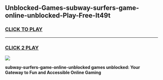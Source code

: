 
## Unblocked-Games-subway-surfers-game-online-unblocked-Play-Free-lt49t
<h3>
<a href="https://premium76.site?title=subway-surfers-game-online-unblocked&ref=18A1">CLICK TO PLAY</a></h3>
<hr>

<h3>
<a href="https://premium76.site?title=subway-surfers-game-online-unblocked&ref=18A1">CLICK 2 PLAY</a>
  
</h3>

<a href="https://premium76.site?title=subway-surfers-game-online-unblocked&ref=18A1"><img src="https://clearcache.store/games.png"></a>


**subway-surfers-game-online-unblocked games unblocked: Your Gateway to Fun and Accessible Online Gaming**
